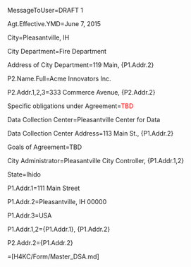 MessageToUser=DRAFT 1

Agt.Effective.YMD=June 7, 2015

City=Pleasantville, IH

City Department=Fire Department

Address of City Department=119 Main, {P1.Addr.2}

P2.Name.Full=Acme Innovators Inc.

P2.Addr.1,2,3=333 Commerce Avenue, {P2.Addr.2}

Specific obligations under Agreement=<font color="red">TBD</font>

Data Collection Center=Pleasantville Center for Data

Data Collection Center Address=113 Main St., {P1.Addr.2}

Goals of Agreement=TBD

City Administrator=Pleasantville City Controller, {P1.Addr.1,2}

State=Ihido

P1.Addr.1=111 Main Street

P1.Addr.2=Pleasantville, IH 00000

P1.Addr.3=USA

P1.Addr.1,2={P1.Addr.1}, {P1.Addr.2}

P2.Addr.2={P1.Addr.2}


=[H4KC/Form/Master_DSA.md]